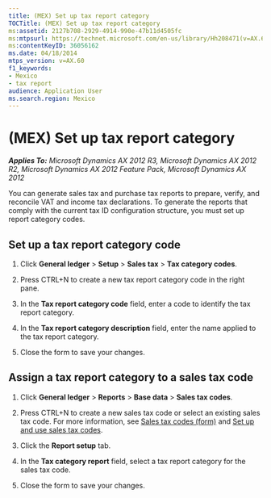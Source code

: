 ```yaml
---
title: (MEX) Set up tax report category
TOCTitle: (MEX) Set up tax report category
ms:assetid: 2127b708-2929-4914-990e-47b11d4505fc
ms:mtpsurl: https://technet.microsoft.com/en-us/library/Hh208471(v=AX.60)
ms:contentKeyID: 36056162
ms.date: 04/18/2014
mtps_version: v=AX.60
f1_keywords:
- Mexico
- tax report
audience: Application User
ms.search.region: Mexico
---
```


# (MEX) Set up tax report category 


_**Applies To:** Microsoft Dynamics AX 2012 R3, Microsoft Dynamics AX 2012 R2, Microsoft Dynamics AX 2012 Feature Pack, Microsoft Dynamics AX 2012_

You can generate sales tax and purchase tax reports to prepare, verify, and reconcile VAT and income tax declarations. To generate the reports that comply with the current tax ID configuration structure, you must set up report category codes.

## Set up a tax report category code

1.  Click **General ledger** \> **Setup** \> **Sales tax** \> **Tax category codes**.

2.  Press CTRL+N to create a new tax report category code in the right pane.

3.  In the **Tax report category code** field, enter a code to identify the tax report category.

4.  In the **Tax report category description** field, enter the name applied to the tax report category.

5.  Close the form to save your changes.

## Assign a tax report category to a sales tax code

1.  Click **General ledger** \> **Reports** \> **Base data** \> **Sales tax codes**.

2.  Press CTRL+N to create a new sales tax code or select an existing sales tax code. For more information, see [Sales tax codes (form)](https://technet.microsoft.com/en-us/library/aa553257\(v=ax.60\)) and [Set up and use sales tax codes](set-up-and-use-sales-tax-codes.md).

3.  Click the **Report setup** tab.

4.  In the **Tax category report** field, select a tax report category for the sales tax code.

5.  Close the form to save your changes.

  


